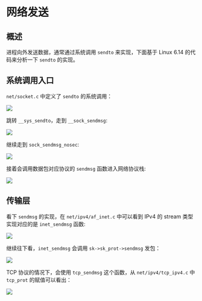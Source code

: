 # 网络发送

## 概述

进程向外发送数据，通常通过系统调用 `sendto` 来实现，下面基于 Linux 6.14 的代码来分析一下 `sendto` 的实现。

## 系统调用入口

`net/socket.c` 中定义了 `sendto` 的系统调用： 

![](https://image-host-1251893006.cos.ap-chengdu.myqcloud.com/2025%2F04%2F17%2F20250417173734.png)

跳转 `__sys_sendto`，走到 `__sock_sendmsg`:

![](https://image-host-1251893006.cos.ap-chengdu.myqcloud.com/2025%2F04%2F17%2F20250417173946.png)

继续走到 `sock_sendmsg_nosec`:

![](https://image-host-1251893006.cos.ap-chengdu.myqcloud.com/2025%2F04%2F17%2F20250417174046.png)

接着会调用数据包对应协议的 `sendmsg` 函数进入网络协议栈:

![](https://image-host-1251893006.cos.ap-chengdu.myqcloud.com/2025%2F04%2F17%2F20250417174153.png)

## 传输层

看下 `sendmsg` 的实现，在 `net/ipv4/af_inet.c`  中可以看到 IPv4 的 stream 类型实现对应的是 `inet_sendmsg` 函数:

![](https://image-host-1251893006.cos.ap-chengdu.myqcloud.com/2025%2F04%2F17%2F20250417174851.png)

继续往下看，`inet_sendmsg` 会调用 `sk->sk_prot->sendmsg` 发包：

![](https://image-host-1251893006.cos.ap-chengdu.myqcloud.com/2025%2F04%2F17%2F20250417175151.png)

TCP 协议的情况下，会使用 `tcp_sendmsg` 这个函数，从 `net/ipv4/tcp_ipv4.c` 中 `tcp_prot` 的赋值可以看出：

![](https://image-host-1251893006.cos.ap-chengdu.myqcloud.com/2025%2F04%2F17%2F20250417175430.png)
